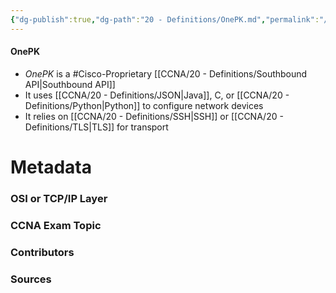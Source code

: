 ```yaml
---
{"dg-publish":true,"dg-path":"20 - Definitions/OnePK.md","permalink":"/20-definitions/one-pk/","tags":["defs_ccna"]}
---
```


#### OnePK
- *OnePK* is a #Cisco-Proprietary [[CCNA/20 - Definitions/Southbound API\|Southbound API]]
- It uses [[CCNA/20 - Definitions/JSON\|Java]], C, or [[CCNA/20 - Definitions/Python\|Python]] to configure network devices
- It relies on [[CCNA/20 - Definitions/SSH\|SSH]] or [[CCNA/20 - Definitions/TLS\|TLS]] for transport






# Metadata
### OSI or TCP/IP Layer

### CCNA Exam Topic

### Contributors

### Sources

